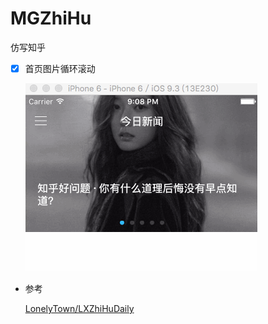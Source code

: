 # MGZhiHu
仿写知乎

- [x] 首页图片循环滚动</p>
![](/Screenshot/snip01.gif)


- 参考<p>
[LonelyTown/LXZhiHuDaily](https://github.com/LonelyTown/LXZhiHuDaily)
